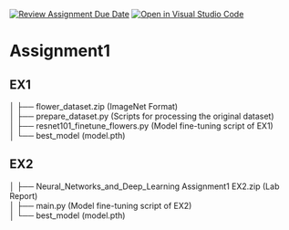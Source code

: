 [![Review Assignment Due Date](https://classroom.github.com/assets/deadline-readme-button-22041afd0340ce965d47ae6ef1cefeee28c7c493a6346c4f15d667ab976d596c.svg)](https://classroom.github.com/a/VkJVVOAn)
[![Open in Visual Studio Code](https://classroom.github.com/assets/open-in-vscode-2e0aaae1b6195c2367325f4f02e2d04e9abb55f0b24a779b69b11b9e10269abc.svg)](https://classroom.github.com/online_ide?assignment_repo_id=19514325&assignment_repo_type=AssignmentRepo)
# Assignment1
## EX1
│   ├── flower_dataset.zip (ImageNet Format)<br>
│   ├── prepare_dataset.py (Scripts for processing the original dataset)<br>
│   ├── resnet101_finetune_flowers.py (Model fine-tuning script of EX1)<br>
│   └── best_model (model.pth)

## EX2
│   ├── Neural_Networks_and_Deep_Learning Assignment1 EX2.zip (Lab Report)<br>
│   ├── main.py (Model fine-tuning script of EX2)<br>
│   └── best_model (model.pth)<br>
